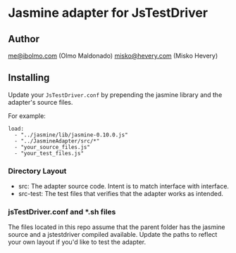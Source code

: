 Jasmine adapter for JsTestDriver
================================

Author
------
me@ibolmo.com (Olmo Maldonado)
misko@hevery.com (Misko Hevery)


Installing
----------
Update your `JsTestDriver.conf` by prepending the jasmine library and the adapter's source files.

For example:

    load:
      - "../jasmine/lib/jasmine-0.10.0.js"
      - "../JasmineAdapter/src/*"
      - "your_source_files.js"
      - "your_test_files.js"


### Directory Layout

 - src: The adapter source code. Intent is to match interface with interface.
 - src-test: The test files that verifies that the adapter works as intended.

### jsTestDriver.conf and *.sh files

The files located in this repo assume that the parent folder has the jasmine source and a jstestdriver compiled available.
Update the paths to reflect your own layout if you'd like to test the adapter.
